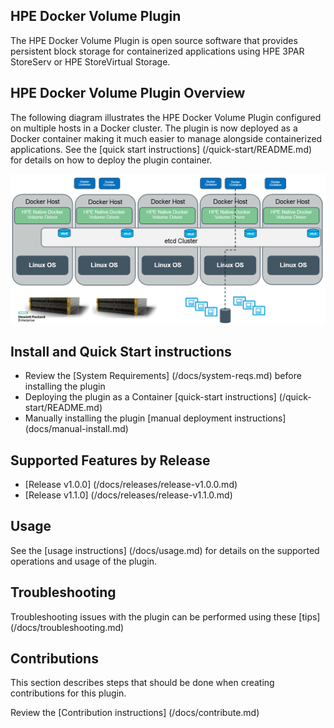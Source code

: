 ## HPE Docker Volume Plugin

The HPE Docker Volume Plugin is open source software that provides persistent block storage for containerized applications using HPE 3PAR StoreServ or HPE StoreVirtual Storage. 

## HPE Docker Volume Plugin Overview
The following diagram illustrates the HPE Docker Volume Plugin configured on multiple hosts in a Docker cluster. The plugin is now deployed as a Docker container making it much easier to manage alongside containerized applications. See the [quick start instructions] (/quick-start/README.md) for details on how to deploy the plugin container.


![HPE Docker Volume Plugin](/docs/img/HPE-DockerVolumePlugin-Overview.png "Storage Overview")

## Install and Quick Start instructions

  * Review the [System Requirements] (/docs/system-reqs.md) before installing the plugin
  * Deploying the plugin as a Container [quick-start instructions] (/quick-start/README.md)
  * Manually installing the plugin [manual deployment instructions] (docs/manual-install.md)


## Supported Features by Release

  * [Release v1.0.0] (/docs/releases/release-v1.0.0.md)
  * [Release v1.1.0] (/docs/releases/release-v1.1.0.md)

## Usage

See the [usage instructions] (/docs/usage.md) for details on the supported operations and usage of the plugin.

## Troubleshooting

Troubleshooting issues with the plugin can be performed using these [tips] (/docs/troubleshooting.md) 

## Contributions

This section describes steps that should be done when creating contributions for this plugin.

Review the [Contribution instructions] (/docs/contribute.md) 


